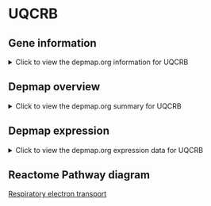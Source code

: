 <h1>UQCRB</h1>

<h2>Gene information</h2>
<details>
  <summary>Click to view the depmap.org information for UQCRB</summary>
  <iframe src="https://depmap.org/portal/gene/UQCRB?tab=about" style="border:none;width:100%;height:800px"></iframe>
</details>

<h2>Depmap overview</h2>
<details>
  <summary>Click to view the depmap.org summary for UQCRB</summary>
  <iframe src="https://depmap.org/portal/gene/UQCRB?tab=overview" style="border:none;width:100%;height:800px"></iframe>
</details>

<h2>Depmap expression</h2>
<details>
  <summary>Click to view the depmap.org expression data for UQCRB</summary>
  <iframe src="https://depmap.org/portal/gene/UQCRB?tab=characterization" style="border:none;width:100%;height:800px"></iframe>
</details>



<h2>Reactome Pathway diagram</h2>
<a href="https://reactome.org/PathwayBrowser/#/R-HSA-611105">Respiratory electron transport</a>




